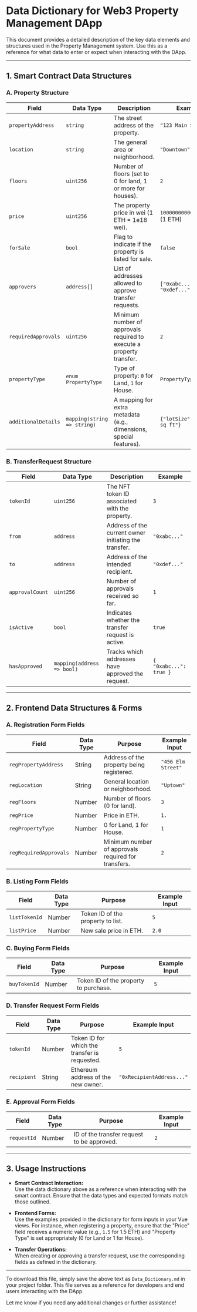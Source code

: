 # Data Dictionary for Web3 Property Management DApp

This document provides a detailed description of the key data elements and structures used in the Property Management system. Use this as a reference for what data to enter or expect when interacting with the DApp.

---

## 1. Smart Contract Data Structures

### A. Property Structure

| **Field**              | **Data Type**               | **Description**                                                                                     | **Example**                          |
|------------------------|-----------------------------|-----------------------------------------------------------------------------------------------------|--------------------------------------|
| `propertyAddress`      | `string`                    | The street address of the property.                                                                 | `"123 Main Street"`                  |
| `location`             | `string`                    | The general area or neighborhood.                                                                   | `"Downtown"`                         |
| `floors`               | `uint256`                   | Number of floors (set to 0 for land, 1 or more for houses).                                          | `2`                                  |
| `price`                | `uint256`                   | The property price in wei (1 ETH = 1e18 wei).                                                       | `1000000000000000000` (1 ETH)          |
| `forSale`              | `bool`                      | Flag to indicate if the property is listed for sale.                                                | `false`                              |
| `approvers`            | `address[]`                 | List of addresses allowed to approve transfer requests.                                             | `["0xabc...", "0xdef..."]`            |
| `requiredApprovals`    | `uint256`                   | Minimum number of approvals required to execute a property transfer.                                | `2`                                  |
| `propertyType`         | `enum PropertyType`         | Type of property: `0` for Land, `1` for House.                                                      | `PropertyType.House`                 |
| `additionalDetails`    | `mapping(string => string)` | A mapping for extra metadata (e.g., dimensions, special features).                                  | `{"lotSize": "5000 sq ft"}`          |

### B. TransferRequest Structure

| **Field**      | **Data Type**                  | **Description**                                       | **Example**                     |
|----------------|--------------------------------|-------------------------------------------------------|---------------------------------|
| `tokenId`      | `uint256`                      | The NFT token ID associated with the property.        | `3`                             |
| `from`         | `address`                      | Address of the current owner initiating the transfer. | `"0xabc..."`                    |
| `to`           | `address`                      | Address of the intended recipient.                    | `"0xdef..."`                    |
| `approvalCount`| `uint256`                      | Number of approvals received so far.                  | `1`                             |
| `isActive`     | `bool`                         | Indicates whether the transfer request is active.     | `true`                          |
| `hasApproved`  | `mapping(address => bool)`     | Tracks which addresses have approved the request.     | `{ "0xabc...": true }`           |

---

## 2. Frontend Data Structures & Forms

### A. Registration Form Fields

| **Field**             | **Data Type** | **Purpose**                                                       | **Example Input**         |
|-----------------------|---------------|-------------------------------------------------------------------|---------------------------|
| `regPropertyAddress`  | String        | Address of the property being registered.                         | `"456 Elm Street"`        |
| `regLocation`         | String        | General location or neighborhood.                                 |`"Uptown"`                 |
| `regFloors`           | Number        | Number of floors (0 for land).                                    | `3`                       |
| `regPrice`            | Number        | Price in ETH.                                                     | `1.`                      |
| `regPropertyType`     | Number        | 0 for Land, 1 for House.                                          | `1`                       |
| `regRequiredApprovals`| Number        | Minimum number of approvals required for transfers.               | `2`                       |

### B. Listing Form Fields

| **Field**      | **Data Type** | **Purpose**                             | **Example Input**  |
|----------------|---------------|-----------------------------------------|--------------------|
| `listTokenId`  | Number        | Token ID of the property to list.       | `5`                |
| `listPrice`    | Number        | New sale price in ETH.                  | `2.0`              |

### C. Buying Form Fields

| **Field**    | **Data Type** | **Purpose**                            | **Example Input**  |
|--------------|---------------|----------------------------------------|--------------------|
| `buyTokenId` | Number        | Token ID of the property to purchase.   | `5`                |

### D. Transfer Request Form Fields

| **Field**     | **Data Type** | **Purpose**                                       | **Example Input**          |
|---------------|---------------|---------------------------------------------------|----------------------------|
| `tokenId`     | Number        | Token ID for which the transfer is requested.     | `5`                        |
| `recipient`   | String        | Ethereum address of the new owner.                | `"0xRecipientAddress..."`  |

### E. Approval Form Fields

| **Field**    | **Data Type** | **Purpose**                                | **Example Input**  |
|--------------|---------------|--------------------------------------------|--------------------|
| `requestId`  | Number        | ID of the transfer request to be approved. | `2`                |

---

## 3. Usage Instructions

- **Smart Contract Interaction:**  
  Use the data dictionary above as a reference when interacting with the smart contract. Ensure that the data types and expected formats match those outlined.

- **Frontend Forms:**  
  Use the examples provided in the dictionary for form inputs in your Vue views. For instance, when registering a property, ensure that the "Price" field receives a numeric value (e.g., `1.5` for 1.5 ETH) and "Property Type" is set appropriately (0 for Land or 1 for House).

- **Transfer Operations:**  
  When creating or approving a transfer request, use the corresponding fields as defined in the dictionary.

---

To download this file, simply save the above text as `Data_Dictionary.md` in your project folder. This file serves as a reference for developers and end users interacting with the DApp.

Let me know if you need any additional changes or further assistance!
